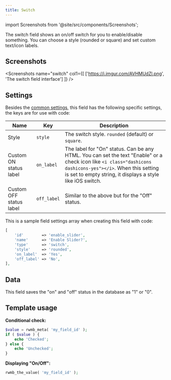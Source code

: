 ```yaml
---
title: Switch
---
```


import Screenshots from '@site/src/components/Screenshots';

The switch field shows an on/off switch for you to enable/disable something. You can choose a style (rounded or square) and set custom text/icon labels.

## Screenshots

<Screenshots name="switch" col1={[
    ['https://i.imgur.com/AVHMUdZl.png', 'The switch field interface']
]} />

## Settings

Besides the [common settings](/field-settings/), this field has the following specific settings, the keys are for use with code:

Name | Key | Description
--- | --- | ---
Style | `style` | The switch style. `rounded` (default) or `square`.
Custom ON status label | `on_label`|The label for "On" status. Can be any HTML. You can set the text "Enable" or a check icon like `<i class="dashicons dashicons-yes"></i>`. When this setting is set to empty string, it displays a style like iOS switch.
Custom OFF status label | `off_label`|Similar to the above but for the "Off" status.

This is a sample field settings array when creating this field with code:

```php
[
    'id'        => 'enable_slider',
    'name'      => 'Enable Slider?',
    'type'      => 'switch',
    'style'     => 'rounded',
    'on_label'  => 'Yes',
    'off_label' => 'No',
],
```

## Data

This field saves the "on" and "off" status in the database as "1" or "0".

## Template usage

**Conditional check:**

```php
$value = rwmb_meta( 'my_field_id' );
if ( $value ) {
    echo 'Checked';
} else {
    echo 'Unchecked';
}
```

**Displaying "On/Off":**

```php
rwmb_the_value( 'my_field_id' );
```